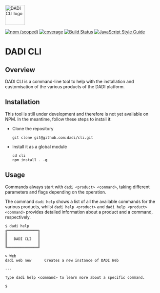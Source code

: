 <img src="https://dadi.tech/assets/products/dadi-cli.png" alt="DADI CLI logo" height="65"/>

[![npm (scoped)](https://img.shields.io/npm/v/@dadi/cli.svg?maxAge=10800&style=flat-square)](https://www.npmjs.com/package/@dadi/cli)
[![coverage](https://img.shields.io/badge/coverage-55%25-red.svg?style=flat?style=flat-square)](https://github.com/dadi/cli)
[![Build Status](https://travis-ci.org/dadi/cli.svg?branch=master)](https://travis-ci.org/dadi/cli)
[![JavaScript Style Guide](https://img.shields.io/badge/code%20style-standard-brightgreen.svg?style=flat-square)](http://standardjs.com/)

# DADI CLI

## Overview

DADI CLI is a command-line tool to help with the installation and customisation of the various products of the DADI platform.

## Installation

This tool is still under development and therefore is not yet available on NPM. In the meantime, follow these steps to install it:

- Clone the repository

   ```
   git clone git@github.com:dadi/cli.git
   ```

- Install it as a global module
   
   ```
   cd cli
   npm install . -g
   ```

## Usage

Commands always start with `dadi <product> <command>`, taking different parameters and flags depending on the operation.

The command `dadi help` shows a list of all the available commands for the various products, whilst `dadi help <product>` and `dadi help <product> <command>` provides detailed information about a product and a command, respectively.

```shell
$ dadi help
╔══════════════╗
║              ║
║   DADI CLI   ║
║              ║
╚══════════════╝

> Web
dadi web new      Creates a new instance of DADI Web

---

Type dadi help <command> to learn more about a specific command.

$
```
